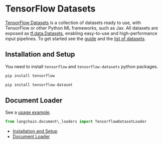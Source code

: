 # TensorFlow Datasets

[TensorFlow Datasets](https://www.tensorflow.org/datasets) is a collection of datasets ready to use,
with TensorFlow or other Python ML frameworks, such as Jax. All datasets are exposed
as [tf.data.Datasets](https://www.tensorflow.org/api_docs/python/tf/data/Dataset),
enabling easy-to-use and high-performance input pipelines. To get started see
the [guide](https://www.tensorflow.org/datasets/overview) and
the [list of datasets](https://www.tensorflow.org/datasets/catalog/overview#all_datasets).

## Installation and Setup[​](#installation-and-setup "Direct link to Installation and Setup")

You need to install `tensorflow` and `tensorflow-datasets` python packages.

```bash
pip install tensorflow  

```

```bash
pip install tensorflow-dataset  

```

## Document Loader[​](#document-loader "Direct link to Document Loader")

See a [usage example](/docs/integrations/document_loaders/tensorflow_datasets).

```python
from langchain.document\_loaders import TensorflowDatasetLoader  

```

- [Installation and Setup](#installation-and-setup)
- [Document Loader](#document-loader)
